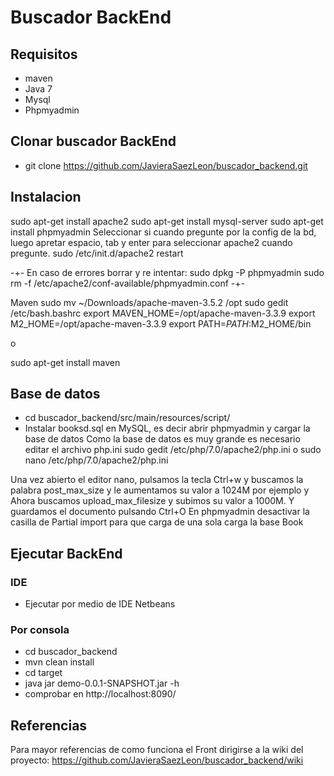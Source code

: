 # Buscador BackEnd

## Requisitos
- maven
- Java 7
- Mysql
- Phpmyadmin

## Clonar buscador BackEnd
- git clone https://github.com/JavieraSaezLeon/buscador_backend.git


## Instalacion

sudo apt-get install apache2
sudo apt-get install mysql-server
sudo apt-get install phpmyadmin
Seleccionar si cuando pregunte por la config de la bd, luego apretar espacio, tab y enter para seleccionar apache2 cuando pregunte.
sudo /etc/init.d/apache2 restart

-+-
En caso de errores borrar y re intentar:
sudo dpkg -P phpmyadmin
sudo rm -f /etc/apache2/conf-available/phpmyadmin.conf
-+-

Maven
sudo mv ~/Downloads/apache-maven-3.5.2 /opt
sudo gedit /etc/bash.bashrc
export MAVEN_HOME=/opt/apache-maven-3.3.9
export M2_HOME=/opt/apache-maven-3.3.9
export PATH=$PATH:$M2_HOME/bin

o

sudo apt-get install maven

## Base de datos
- cd buscador_backend/src/main/resources/script/
- Instalar booksd.sql en MySQL, es decir abrir phpmyadmin y cargar la base de datos
Como la base de datos es muy grande es necesario editar el archivo php.ini 
sudo gedit /etc/php/7.0/apache2/php.ini o
sudo nano /etc/php/7.0/apache2/php.ini

Una vez abierto el editor nano, pulsamos la tecla Ctrl+w y buscamos la palabra post_max_size y le aumentamos su valor a 1024M por ejemplo y Ahora buscamos upload_max_filesize y subimos su valor a 1000M.  Y guardamos el documento pulsando  Ctrl+O 
En phpmyadmin desactivar la casilla de Partial import para que carga de una sola carga la base Book


## Ejecutar BackEnd
### IDE
  - Ejecutar por medio de IDE Netbeans
### Por consola
- cd buscador_backend
- mvn clean install
- cd target
- java jar demo-0.0.1-SNAPSHOT.jar -h
- comprobar en http://localhost:8090/

## Referencias

Para mayor referencias de como funciona el Front dirigirse a la wiki del proyecto: https://github.com/JavieraSaezLeon/buscador_backend/wiki
